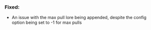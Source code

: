 ### Fixed:
- An issue with the max pull lore being appended, despite the config option being set to -1 for max pulls